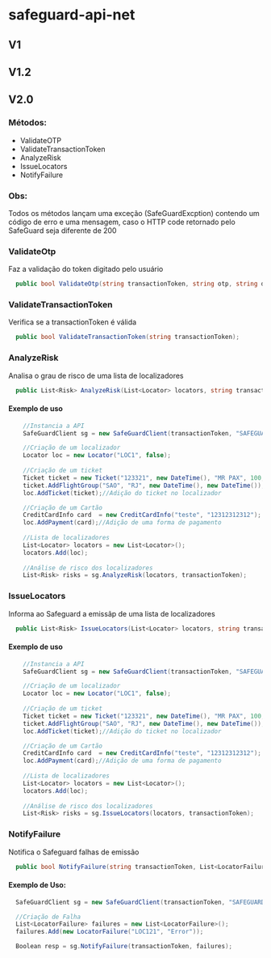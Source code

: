 # safeguard-api-net

## V1


## V1.2


## V2.0

### Métodos:
  * ValidateOTP
  * ValidateTransactionToken
  * AnalyzeRisk
  * IssueLocators
  * NotifyFailure


### Obs:
  Todos os métodos lançam uma exceção (SafeGuardExcption) contendo um código de erro e uma mensagem, caso o HTTP code retornado pelo SafeGuard seja diferente de 200

### ValidateOtp

Faz a validação do token digitado pelo usuário

```c#
  public bool ValidateOtp(string transactionToken, string otp, string device_type);
```

### ValidateTransactionToken

Verifica se a transactionToken é válida

```c#
  public bool ValidateTransactionToken(string transactionToken);
```


### AnalyzeRisk

Analisa o grau de risco de uma lista de localizadores


```c#
  public List<Risk> AnalyzeRisk(List<Locator> locators, string transactionToken);
```

#### Exemplo de uso

```c#
    //Instancia a API
    SafeGuardClient sg = new SafeGuardClient(transactionToken, "SAFEGUARD_URL");

    //Criação de um localizador
    Locator loc = new Locator("LOC1", false);
    
    //Criação de um ticket
    Ticket ticket = new Ticket("123321", new DateTime(), "MR PAX", 100, "BLR");
    ticket.AddFlightGroup("SAO", "RJ", new DateTime(), new DateTime());
    loc.AddTicket(ticket);//Adição do ticket no localizador

    //Criação de um Cartão
    CreditCardInfo card  = new CreditCardInfo("teste", "12312312312");
    loc.AddPayment(card);//Adição de uma forma de pagamento
    
    //Lista de localizadores
    List<Locator> locators = new List<Locator>();
    locators.Add(loc);
    
    //Análise de risco dos localizadores
    List<Risk> risks = sg.AnalyzeRisk(locators, transactionToken);
```


### IssueLocators

Informa ao Safeguard a emissãp de  uma lista de localizadores


```c#
  public List<Risk> IssueLocators(List<Locator> locators, string transactionToken);
```

#### Exemplo de uso


```c#
    //Instancia a API
    SafeGuardClient sg = new SafeGuardClient(transactionToken, "SAFEGUARD_URL");

    //Criação de um localizador
    Locator loc = new Locator("LOC1", false);
    
    //Criação de um ticket
    Ticket ticket = new Ticket("123321", new DateTime(), "MR PAX", 100, "BLR");
    ticket.AddFlightGroup("SAO", "RJ", new DateTime(), new DateTime());
    loc.AddTicket(ticket);//Adição do ticket no localizador

    //Criação de um Cartão
    CreditCardInfo card  = new CreditCardInfo("teste", "12312312312");
    loc.AddPayment(card);//Adição de uma forma de pagamento
    
    //Lista de localizadores
    List<Locator> locators = new List<Locator>();
    locators.Add(loc);
    
    //Análise de risco dos localizadores
    List<Risk> risks = sg.IssueLocators(locators, transactionToken);
```

### NotifyFailure

Notifica o Safeguard falhas de emissão

```c#
  public bool NotifyFailure(string transactionToken, List<LocatorFailure> failures);
```


#### Exemplo de Uso:
```c#
  SafeGuardClient sg = new SafeGuardClient(transactionToken, "SAFEGUARD_URL");

  //Criação de Falha
  List<LocatorFailure> failures = new List<LocatorFailure>();
  failures.Add(new LocatorFailure("LOC121", "Error"));

  Boolean resp = sg.NotifyFailure(transactionToken, failures);
```
